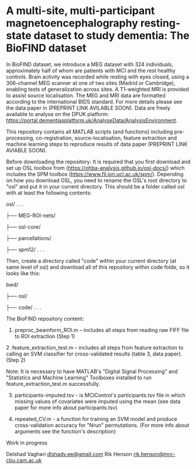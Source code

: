# A multi-site, multi-participant magnetoencephalography resting-state dataset to study dementia: The BioFIND dataset

In BioFIND dataset, we introduce a MEG dataset with 324 individuals, approximately half of whom are patients with MCI and the rest healthy controls. Brain activity was recorded while resting with eyes closed, using a 306-channel MEG scanner at one of two sites (Madrid or Cambridge), enabling tests of generalization across sites. A T1-weighted MRI is provided to assist source localisation. The MEG and MRI data are formatted according to the international BIDS standard. For more details please see the data paper in (PREPRINT LINK AVILABLE SOON). Data are freely available to analyse on the DPUK platform: https://portal.dementiasplatform.uk/AnalyseData/AnalysisEnvironment.

This repository contains all MATLAB scripts (and functions) including pre-processing, co-registration, source-localisation, feature extraction and machine learning steps to reproduce results of data paper (PREPRINT LINK AVIABLE SOON).

Before downloading the repository:
It is required that you first download and set up OSL toolbox from (https://ohba-analysis.github.io/osl-docs/) which includes the SPM toolbox (https://www.fil.ion.ucl.ac.uk/spm/). Depending on how you download OSL, you need to rename the OSL's root directory to "osl" and put it in your current directory. This should be a folder called osl with at least the following contents:

osl/
.
.
.

├── MEG-ROI-nets/

├── osl-core/

├── parcellations/

├── spm12/
.
.
.

Then, create a directory called "code" within your current directory (at same level of osl) and download all of this repository within code folde, so it looks like this:

bwd/

├── osl/

├── code/
.
.
.

The BioFIND repository content: 

1. preproc_beamform_ROI.m – includes all steps from reading raw FIFF file to ROI extraction (Step 1)

2 .feature_extraction_test.m – includes all steps from feature extraction to calling an SVM classifier for cross-validated results (table 3, data paper). (Step 2)

Note: It is necessary to have MATLAB's "Digital Signal Processing" and "Statistics and Machine Learning" Toolboxes installed to run feature_extraction_test.m successfully.

3. participants-imputed.tsv - is MCIControl's participants.tsv file in which missing values of covariates were imputed using the mean (see data paper for more info about participants.tsv)

4. repeated_CV.m - a function for training an SVM model and produce cross-validation accuracy for "Nrun" permutations. (For more info about arguments see the function's description)

Work in progress 

Delshad Vaghari <dlshadv.ee@gmail.com>
Rik Henson <rik.henson@mrc-cbu.cam.ac.uk> 
